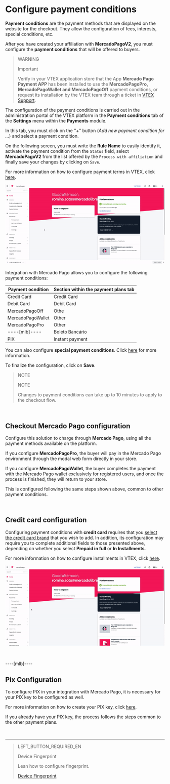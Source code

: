 # Configure payment conditions

**Payment conditions** are the payment methods that are displayed on the website for the checkout. They allow the configuration of fees, interests, special conditions, etc.

After you have created your affiliation with **MercadoPagoV2**, you must configure the **payment conditions** that will be offered to buyers.

> WARNING
>
> Important
>
> Verify in your VTEX application store that the App **Mercado Pago Payment APP** has been installed to use the **MercadoPagoPro, MercadoPagoWallet and MercadoPagoOff**  payment conditions, or request its installation by the VTEX team through a ticket in [VTEX Support](https://help.vtex.com/en/support).

The configuration of the payment conditions is carried out in the administration portal of the VTEX platform in the **Payment conditions** tab of the **Settings** menu within the **Payments** module.

In this tab, you must click on the "+" button (*Add new payment condition for ...*) and select a payment condition.

On the following screen, you must write the **Rule Name** to easily identify it, activate the payment condition from the `Status` field, select **MercadoPagoV2** from the list offered by the `Process with affiliation` and finally save your changes by clicking on `Save`.

For more information on how to configure payment terms in VTEX, click [here](https://help.vtex.com/en/tutorial/condicoes-de-pagamento--tutorials_455).

![Configure payment plans](/images/vtex/paymentconditions-en.gif)

Integration with Mercado Pago allows you to configure the following payment conditions:

|Payment ocndition|Section within the payment plans tab|
|---|---|
|Credit Card|Credit Card|
|Debit Card|Debit Card|
|MercadoPagoOff|Othe|
|MercadoPagoWallet|Other|
|MercadoPagoPro|Other|
----[mlb]----|Boleto Bancário|Invoice|
|PIX|Instant payment|------------

You can also configure **special payment conditions**. Click [here](https://help.vtex.com/en/tutorial/condicoes-especiais--tutorials_456?&utm_source=admin) for more information.

To finalize the configuration, click on **Save**.


> NOTE
>
> NOTE
> 
> Changes to payment conditions can take up to 10 minutes to apply to the checkout flow.

&nbsp;

## Checkout Mercado Pago configuration

Configure this solution to charge through **Mercado Pago**, using all the payment methods available on the platform.

If you configure **MercadoPagoPro**, the buyer will pay in the Mercado Pago environment through the modal web form directly in your store.

If you configure **MercadoPagoWallet**, the buyer completes the payment with the Mercado Pago wallet exclusively for registered users, and once the process is finished, they will return to your store.

This is configured following the same steps shown above, common to other payment conditions.

&nbsp;

## Credit card configuration

Configuring payment conditions with **credit card** requires that you [select the credit card brand](https://www.mercadopago[FAKER][URL][DOMAIN]/developers/en/guides/plugins/unofficial/vtex/payment-methods) that you wish to add. In addition, its configuration may require you to complete additional fields to those presented above, depending on whether you select **Prepaid in full** or **In Installments**.

For more information on how to configure installments in VTEX, click [here](https://help.vtex.com/en/tutorial/condicoes-de-pagamento--tutorials_455#parcelado-sem-juros).

![Credit card configuration](/images/vtex/paymentconditions-cc-en.gif)

&nbsp;

----[mlb]----

## Pix Configuration

To configure PIX in your integration with Mercado Pago, it is necessary for your PIX key to be configured as well.

For more information on how to create your PIX key, click [here](https://www.mercadopago[FAKER][URL][DOMAIN]/stop/pix?url=https%3A%2F%2Fwww.mercadopago.com.br%2Fadmin-pix-keys%2Fmy-keys&authentication_mode=required).

If you already have your PIX key, the process follows the steps common to the other payment plans.

&nbsp;

------------

> LEFT_BUTTON_REQUIRED_EN
>
> Device Fingerprint
>
> Lean how to configure fingerprint.
>
> [Device Fingerprint](https://www.mercadopago[FAKER][URL][DOMAIN]/developers/en/guides/plugins/unofficial/vtex/device-fingerprint)